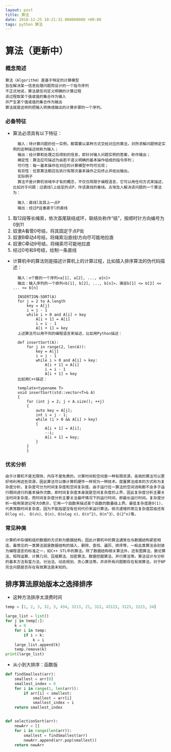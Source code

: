 ```yaml
---
layout: post
title: 算法
date: 2018-12-25 10:21:32.000000000 +09:00
tags: python 算法
---
```


# 算法（更新中）
###  概念简述
 
	算法（Algorithm）是基于特定的计算模型
	旨在解决某一信息处理问题而设计的一个指令序列
	不正式地说，算法是任何定义明确的计算过程
	该过程取某个值或值的集合作为输入
	并产生某个值或值的集合作为输出
	算法就是这样的把输入转换成输出的计算步骤的一个序列。

### 必备特征
- 算法必须具有以下特征：

		输入：待计算问题的任一实例，都需要以某种方式交给对应的算法，对所求解问题特定实例的这种描述统称为输入；
		输出：经计算和处理之后得到的信息，即针对输入问题实例的答案，称作输出；
		确定性：算法应可描述为由若干语义明确的基本操作组成的指令序列；
		可行性：每一基本操作在对应的计算模型中均可兑现；
		有穷性：任意算法都应在执行有限次基本操作之后终止并给出输出。
		实际例子
		算法不是计算机领域中才有的概念，不仅仅局限于编程语言，它可以用任何方式来描述，比如对于问题：过直线l上给定的点P，作该直线的垂线。古埃及人解决该问题的一个算法为：

		输入：直线l及其上一点P
		输出：经过P且垂直于l的直线

1. 取12段等长绳索，依次首尾联结成环，联结处称作“结”，按顺时针方向编号为0到11
2. 奴隶A看管0号结，将其固定于点P处
3. 奴隶B牵动4号结，将绳索沿直线l方向尽可能地拉直
4. 奴隶C牵动9号结，将绳索尽可能地拉直
5. 经过0号和9号结，绘制一条直线
- 计算机中的算法则是描述计算机上的计算过程，比如插入排序算法的伪代码描述：

		输入：n个数的一个序列<a[1], a[2], ..., a[n]>
		输出：输入序列的一个排列<b[1], b[2], ..., b[n]>，满足b[1] <= b[2] <= ... <= b[n]
		
		INSERTION-SORT(A)
		for j = 2 to A.length
		    key = A[j]
		    i = j - 1
		    while i > 0 and A[i] > key
		        A[i + 1] = A[i]
		        i = i - 1
		        A[i + 1] = key
		上述算法可以用不同的编程语言来描述，比如用Python描述：
		
		def insertSort(A):
		    for j in range(2, len(A)):
		        key = A[j]
		        i = j - 1
		        while i > 0 and A[i] > key:
		            A[i + 1] = A[i]
		            i = i - 1
		            A[i + 1] = key
		比如用C++描述：
		
		template<typename T>
		void insertSort(std::vector<T>& A)
		{
		    for (int j = 2; j < A.size(); ++j)
		    {
		        auto key = A[j];
		        int i = j - 1;
		        while (i > 0 && A[i] > key)
		        {
		            A[i + 1] = A[i];
		            --i;
		            A[i + 1] = key;
		        }
		    }
			}
			
### 优劣分析
	由于计算机不是无限快，内存不是免费的，计算时间和空间是一种有限资源，高效的算法可以更好地利用这些资源，因此算法可以像计算机硬件一样视为一种技术。度量算法成本的方式称为复杂度分析，复杂度可分为时间复杂度和空间复杂度。由于运行任一算法的空间消耗都不会多于运行期间进行的基本操作次数，即时间复杂度本身就是空间复杂度的上界，因此复杂度分析主要关注时间复杂度，而时间复杂度分析主要关注最坏情况下的运行时间，即最长运行时间。复杂度分析一般用渐进记号大O表示，它用一个函数来描述某个函数的数量级上界。最低复杂度是O(1)，代表常数时间复杂度，因为不能指望没有任何代价来运行算法。依次递增的常见复杂度层级还有O(log n)、 O(√n)、O(n)、O(nlog n)、O(n^2)、O(n^3）、O(2^n)等。

### 常见种类
	计算机中存储和组织数据的方式称为数据结构，因此计算机中的算法通常也与数据结构紧密相连，最常见的一类算法就是数据结构的插入、删除、查找、遍历、排序等，一般此类算法会封装为编程语言的标准之一，如C++ STL中的算法。除了数据结构相关算法外，还有图算法、数论算法、矩阵运算、计算几何、压缩算法、加密算法、数据挖掘算法、并行算法等。算法设计与分析的基本方法有蛮力法、分治法、动态规划、贪心算法等。并非所有问题都存在有效算法，对于NP完全问题是否存在有效算法是未知的。


## 排序算法原始版本之选择排序
 - 这种方法排序太浪费时间

```python
temp = [1, 2, 3, 32, 3, 434, 3213, 21, 312, 43123, 3123, 3223, 34]

large_list = list()
for j in temp[:]:
    k = 0
    for i in temp:
        if i > k:
            k = i
    large_list.append(k)
    temp.remove(k)
print(large_list)
```
- 从小到大排序：函数版

```python
def findSmallest(arr):
    smallest = arr[0]
    smallest_index = 0
    for i in range(1, len(arr)):
        if arr[i] < smallest:
            smallest = arr[i]
            smallest_index = i
    return smallest_index


def selectionSort(arr):
    newArr = []
    for i in range(len(arr)):
        smallest = findSmallest(arr)
        newArr.append(arr.pop(smallest))
    return newArr

```

